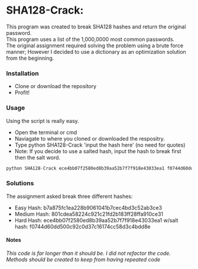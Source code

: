 <h1> SHA128-Crack: </h1>

This program was created to break SHA128 hashes and return the original password. <br/>
This program uses a list of the 1,000,0000 most common passwords. <br/>
The original assignment required solving the problem using a brute force manner; However I decided to use a dictionary as an  optimization solution from the beginning.
  


<h3>Installation </h3>
 
* Clone or download the repository
* Profit!

<h3> Usage </h3>
Using the script is really easy. </br>

* Open the terminal or cmd
* Naviagate to where you cloned or downloaded the respositry.
* Type python SHA128-Crack 'input the hash here' (no need for quotes)
* Note: If you decide to use a salted hash, input the hash to break first then the salt word.
```python
python SHA128-Crack ece4bb07f2580ed8b39aa52b7f7f918e43033ea1 f0744d60dd500c92c0d37c16174cc58d3c4bdd8e
```

<h3> Solutions </h3>

The assignment asked break three different hashes:
  
* Easy Hash: b7a875fc1ea228b9061041b7cec4bd3c52ab3ce3
* Medium Hash: 801cdea58224c921c21fd2b183ff28ffa910ce31
* Hard Hash: ece4bb07f2580ed8b39aa52b7f7f918e43033ea1 w/salt hash: f0744d60dd500c92c0d37c16174cc58d3c4bdd8e



<h4> Notes </h3> 

_This code is far longer than it should be. I did not refactor the code. Methods should be created to keep from having repeated code_ 
